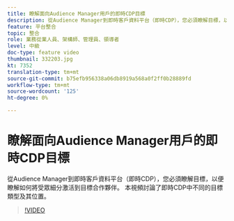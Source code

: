 ```yaml
---
title: 瞭解面向Audience Manager用戶的即時CDP目標
description: 從Audience Manager到即時客戶資料平台（即時CDP），您必須瞭解目標，以便瞭解如何將受眾細分激活到目標合作夥伴。 本視頻討論了即時CDP中不同的目標類型及其位置。
feature: 平台整合
topic: 整合
role: 業務從業人員、架構師、管理員、領導者
level: 中級
doc-type: feature video
thumbnail: 332203.jpg
kt: 7352
translation-type: tm+mt
source-git-commit: b75efb956338a06db8919a568a0f2ff0b28889fd
workflow-type: tm+mt
source-wordcount: '125'
ht-degree: 0%

---
```



# 瞭解面向Audience Manager用戶的即時CDP目標

從Audience Manager到即時客戶資料平台（即時CDP），您必須瞭解目標，以便瞭解如何將受眾細分激活到目標合作夥伴。 本視頻討論了即時CDP中不同的目標類型及其位置。

>[!VIDEO](https://video.tv.adobe.com/v/332203/?quality=12&learn=on)

